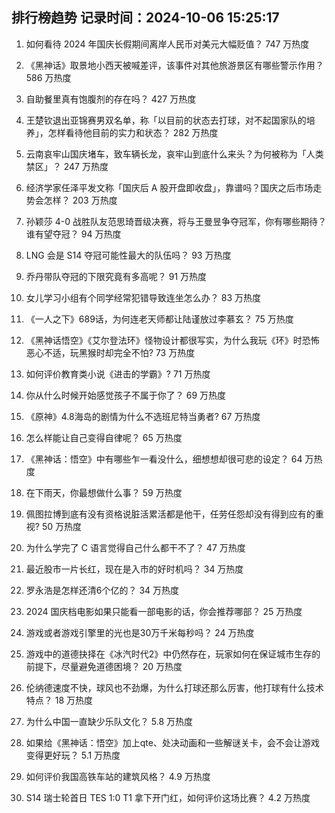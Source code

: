 
## 排行榜趋势 记录时间：2024-10-06 15:25:17
  
  1. 如何看待 2024 年国庆长假期间离岸人民币对美元大幅贬值？ 747 万热度
    
  2. 《黑神话》取景地小西天被喊差评，该事件对其他旅游景区有哪些警示作用？ 586 万热度
    
  3. 自助餐里真有饱腹剂的存在吗？ 427 万热度
    
  4. 王楚钦退出亚锦赛男双名单，称「以目前的状态去打球，对不起国家队的培养」，怎样看待他目前的实力和状态？ 282 万热度
    
  5. 云南哀牢山国庆堵车，致车辆长龙，哀牢山到底什么来头？为何被称为「人类禁区」？ 247 万热度
    
  6. 经济学家任泽平发文称「国庆后 A 股开盘即收盘」，靠谱吗？国庆之后市场走势会怎样？ 203 万热度
    
  7. 孙颖莎 4-0 战胜队友范思琦晋级决赛，将与王曼昱争夺冠军，你有哪些期待？谁有望夺冠？ 94 万热度
    
  8. LNG 会是 S14 夺冠可能性最大的队伍吗？ 93 万热度
    
  9. 乔丹带队夺冠的下限究竟有多高呢？ 91 万热度
    
  10. 女儿学习小组有个同学经常犯错导致连坐怎么办？ 83 万热度
    
  11. 《一人之下》689话，为何连老天师都让陆谨放过李慕玄？ 75 万热度
    
  12. 《黑神话悟空》《艾尔登法环》怪物设计都很写实，为什么我玩《环》时恐怖恶心不适，玩黑猴时却完全不怕? 73 万热度
    
  13. 如何评价教育类小说《进击的学霸》? 71 万热度
    
  14. 你从什么时候开始感觉孩子不属于你了？ 69 万热度
    
  15. 《原神》4.8海岛的剧情为什么不选班尼特当勇者? 67 万热度
    
  16. 怎么样能让自己变得自律呢？ 65 万热度
    
  17. 《黑神话：悟空》中有哪些乍一看没什么，细想想却很可悲的设定？ 64 万热度
    
  18. 在下雨天，你最想做什么事？ 59 万热度
    
  19. 佩图拉博到底有没有资格说脏活累活都是他干，任劳任怨却没有得到应有的重视? 50 万热度
    
  20. 为什么学完了 C 语言觉得自己什么都干不了？ 47 万热度
    
  21. 最近股市一片长红，现在是入市的好时机吗？ 34 万热度
    
  22. 罗永浩是怎样还清6个亿的？ 34 万热度
    
  23. 2024 国庆档电影如果只能看一部电影的话，你会推荐哪部？ 25 万热度
    
  24. 游戏或者游戏引擎里的光也是30万千米每秒吗？ 24 万热度
    
  25. 游戏中的道德抉择在《冰汽时代2》中仍然存在，玩家如何在保证城市生存的前提下，尽量避免道德困境？ 20 万热度
    
  26. 伦纳德速度不快，球风也不劲爆，为什么打球还那么厉害，他打球有什么技术特点？ 18 万热度
    
  27. 为什么中国一直缺少乐队文化？ 5.8 万热度
    
  28. 如果给《黑神话：悟空》加上qte、处决动画和一些解谜关卡，会不会让游戏变得更好玩？ 5.1 万热度
    
  29. 如何评价我国高铁车站的建筑风格？ 4.9 万热度
    
  30. S14 瑞士轮首日 TES 1:0 T1 拿下开门红，如何评价这场比赛？ 4.2 万热度
    